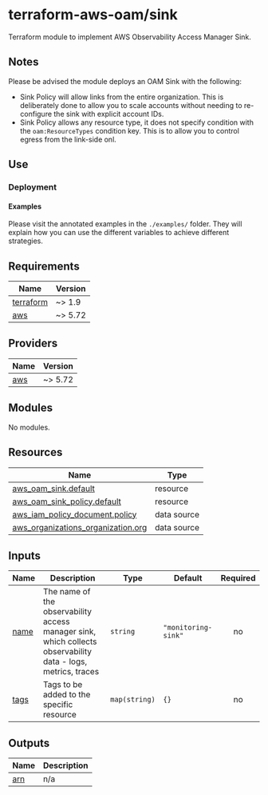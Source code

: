 # terraform-aws-oam/sink

Terraform module to implement AWS Observability Access Manager Sink.

## Notes

Please be advised the module deploys an OAM Sink with the following:

- Sink Policy will allow links from the entire organization. This is deliberately done to allow you to scale accounts without needing to re-configure the sink with explicit account IDs.
- Sink Policy allows any resource type, it does not specify condition with the `oam:ResourceTypes` condition key. This is to allow you to control egress from the link-side onl.

## Use

### Deployment

#### Examples

Please visit the annotated examples in the `./examples/` folder. They will explain how you can use the different variables to achieve different strategies.

<!-- BEGIN_TF_DOCS -->
## Requirements

| Name | Version |
|------|---------|
| <a name="requirement_terraform"></a> [terraform](#requirement\_terraform) | ~> 1.9 |
| <a name="requirement_aws"></a> [aws](#requirement\_aws) | ~> 5.72 |

## Providers

| Name | Version |
|------|---------|
| <a name="provider_aws"></a> [aws](#provider\_aws) | ~> 5.72 |

## Modules

No modules.

## Resources

| Name | Type |
|------|------|
| [aws_oam_sink.default](https://registry.terraform.io/providers/hashicorp/aws/latest/docs/resources/oam_sink) | resource |
| [aws_oam_sink_policy.default](https://registry.terraform.io/providers/hashicorp/aws/latest/docs/resources/oam_sink_policy) | resource |
| [aws_iam_policy_document.policy](https://registry.terraform.io/providers/hashicorp/aws/latest/docs/data-sources/iam_policy_document) | data source |
| [aws_organizations_organization.org](https://registry.terraform.io/providers/hashicorp/aws/latest/docs/data-sources/organizations_organization) | data source |

## Inputs

| Name | Description | Type | Default | Required |
|------|-------------|------|---------|:--------:|
| <a name="input_name"></a> [name](#input\_name) | The name of the observability access manager sink, which collects observability data - logs, metrics, traces | `string` | `"monitoring-sink"` | no |
| <a name="input_tags"></a> [tags](#input\_tags) | Tags to be added to the specific resource | `map(string)` | `{}` | no |

## Outputs

| Name | Description |
|------|-------------|
| <a name="output_arn"></a> [arn](#output\_arn) | n/a |
<!-- END_TF_DOCS -->
